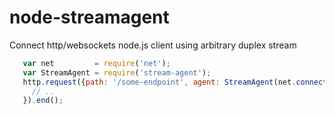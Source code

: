 node-streamagent
================

Connect http/websockets node.js client using arbitrary duplex stream

```js
   var net         = require('net');
   var StreamAgent = require('stream-agent');
   http.request({path: '/some-endpoint', agent: StreamAgent(net.connect('/var/some.sock')), function(res) {
     // ..
   }).end();
```
